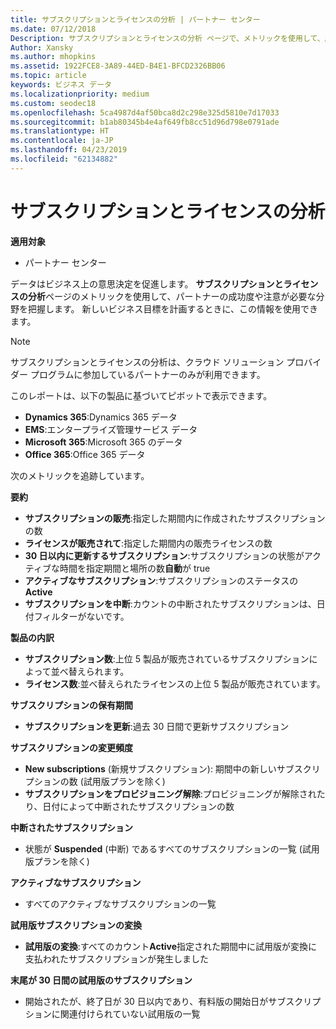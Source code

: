 ```yaml
---
title: サブスクリプションとライセンスの分析 | パートナー センター
ms.date: 07/12/2018
Description: サブスクリプションとライセンスの分析 ページで、メトリックを使用して、成功とさらに注意を必要とする領域を識別します。
Author: Xansky
ms.author: mhopkins
ms.assetid: 1922FCE8-3A89-44ED-B4E1-BFCD2326BB06
ms.topic: article
keywords: ビジネス データ
ms.localizationpriority: medium
ms.custom: seodec18
ms.openlocfilehash: 5ca4987d4af50bca8d2c298e325d5810e7d17033
ms.sourcegitcommit: b1ab80345b4e4af649fb8cc51d96d798e0791ade
ms.translationtype: HT
ms.contentlocale: ja-JP
ms.lasthandoff: 04/23/2019
ms.locfileid: "62134882"
---
```

# <a name="analyze-subscriptions-and-licenses"></a>サブスクリプションとライセンスの分析 

**適用対象**

- パートナー センター

データはビジネス上の意思決定を促進します。 **サブスクリプションとライセンスの分析**ページのメトリックを使用して、パートナーの成功度や注意が必要な分野を把握します。 新しいビジネス目標を計画するときに、この情報を使用できます。

> [!NOTE]
> サブスクリプションとライセンスの分析は、クラウド ソリューション プロバイダー プログラムに参加しているパートナーのみが利用できます。


このレポートは、以下の製品に基づいてピボットで表示できます。

 - **Dynamics 365**:Dynamics 365 データ  
 - **EMS**:エンタープライズ管理サービス データ  
 - **Microsoft 365**:Microsoft 365 のデータ  
 - **Office 365**:Office 365 データ  


次のメトリックを追跡しています。

**要約**  
 - **サブスクリプションの販売**:指定した期間内に作成されたサブスクリプションの数  
 - **ライセンスが販売されて**:指定した期間内の販売ライセンスの数   
 - **30 日以内に更新するサブスクリプション**:サブスクリプションの状態がアクティブな時間を指定期間と場所の数**自動**が true
 - **アクティブなサブスクリプション**:サブスクリプションのステータスの**Active**  
 - **サブスクリプションを中断**:カウントの中断されたサブスクリプションは、日付フィルターがないです。  

**製品の内訳**  
 - **サブスクリプション数**:上位 5 製品が販売されているサブスクリプションによって並べ替えられます。  
 - **ライセンス数**:並べ替えられたライセンスの上位 5 製品が販売されています。

**サブスクリプションの保有期間**
 - **サブスクリプションを更新**:過去 30 日間で更新サブスクリプション  

**サブスクリプションの変更頻度**  
 - **New subscriptions** (新規サブスクリプション): 期間中の新しいサブスクリプションの数 (試用版プランを除く)  
 - **サブスクリプションをプロビジョニング解除**:プロビジョニングが解除されたり、日付によって中断されたサブスクリプションの数  

**中断されたサブスクリプション**  
 - 状態が **Suspended** (中断) であるすべてのサブスクリプションの一覧 (試用版プランを除く)  
  
**アクティブなサブスクリプション**
 - すべてのアクティブなサブスクリプションの一覧  

**試用版サブスクリプションの変換**  
 - **試用版の変換**:すべてのカウント**Active**指定された期間中に試用版が変換に支払われたサブスクリプションが発生しました  

**末尾が 30 日間の試用版のサブスクリプション**  
 - 開始されたが、終了日が 30 日以内であり、有料版の開始日がサブスクリプションに関連付けられていない試用版の一覧  

  